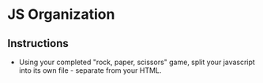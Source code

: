 # JS Organization

## Instructions

- Using your completed "rock, paper, scissors" game, split your javascript into its own file - separate from your HTML.
